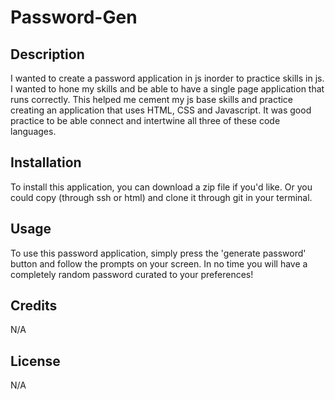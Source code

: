 # Password-Gen

## Description

I wanted to create a password application in js inorder to practice skills in js. I wanted to hone my skills and be able to have a single page application that runs correctly. This helped me cement my js base skills and practice creating an application that uses HTML, CSS and Javascript. It was good practice to be able connect and intertwine all three of these code languages.

## Installation

To install this application, you can download a zip file if you'd like. Or you could copy (through ssh or html) and clone it through git in your terminal. 

## Usage

To use this password application, simply press the 'generate password' button and follow the prompts on your screen. In no time you will have a completely random password curated to your preferences!

## Credits

N/A

## License

N/A
